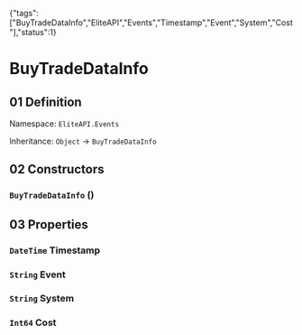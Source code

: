 {"tags":["BuyTradeDataInfo","EliteAPI","Events","Timestamp","Event","System","Cost"],"status":1}

# BuyTradeDataInfo

## 01 Definition

Namespace: `EliteAPI.Events`

Inheritance: `Object` → `BuyTradeDataInfo`

## 02 Constructors

### `BuyTradeDataInfo` ()

## 03 Properties

### `DateTime` Timestamp

### `String` Event

### `String` System

### `Int64` Cost

